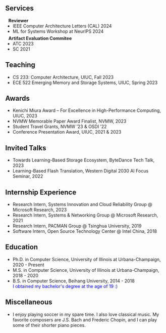 ## Services

<h4 style="margin:0 10px 0;">Reviewer</h4>

<ul style="margin:0 0 5px;">
  <li>IEEE Computer Architecture Letters (CAL) 2024</li>
  <li>ML for Systems Workshop at NeurIPS 2024</li>
</ul>

<h4 style="margin:0 10px 0;">Artifact Evaluation Commitee</h4>

<ul style="margin:0 0 20px;">
  <li>ATC 2023</li>
  <li>SC 2021</li>
</ul>


## Teaching
<ul style="margin:0 0 20px;">
  <li>CS 233: Computer Architecture, UIUC, Fall 2023</li>
  <li>ECE 522 Emerging Memory and Storage Systems, UIUC, Spring 2023</li>
</ul>


## Awards
<ul style="margin:0 0 20px;">
  <li>Kenichi Miura Award – For Excellence in High-Performance Computing, UIUC, 2023</li>
  <li>NVMW Memorable Paper Award Finalist, NVMW, 2023</li>
  <li>Student Travel Grants, NVMW ’23 & OSDI ’22</li>
  <li>Conference Presentation Award, UIUC, 2021 & 2023</li>
</ul>

## Invited Talks
<ul style="margin:0 0 20px;">
  <li>Towards Learning-Based Storage Ecosystem, ByteDance Tech Talk, 2023</li>
  <li>Learning-Based Flash Translation, Western Digital 2030 AI Focus Seminar, 2022</li>
</ul>


## Internship Experience
<ul style="margin:0 0 20px;">
  <li>Research Intern, Systems Innovation and Cloud Reliability Group @ Microsoft Research, 2023</li>
  <li>Research Intern, Systems & Networking Group @ Microsoft Research, 2021</li>
  <li>Research Intern, PACMAN Group @ Tsinghua University, 2019</li>
  <li>Software Intern, Open Source Technology Center @ Intel China, 2018</li>
</ul>

## Education
<ul style="margin:0 0 20px;">
  <li>Ph.D. in Computer Science, University of Illinois at Urbana-Champaign, 2020 - Present</li>
  <li>M.S. in Computer Science, University of Illinois at Urbana-Champaign, 2018 - 2020</li>
  <li>B.S. in Computer Science, Beihang University, 2014 - 2018</li>
  <font style="color:blue"> I obtained my bachelor's degree at the age of 19 :) </font>
</ul>

## Miscellaneous
<ul style="margin:0 0 20px;">
  <li>I enjoy playing soccer in my spare time. I also love classical music. My favorite composers are J.S. Bach and Frederic Chopin, and I can play some of their shorter piano pieces.</li>
</ul>